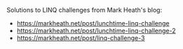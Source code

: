 Solutions to LINQ challenges from Mark Heath's blog:

- https://markheath.net/post/lunchtime-linq-challenge
- https://markheath.net/post/lunchtime-linq-challenge-2
- https://markheath.net/post/linq-challenge-3